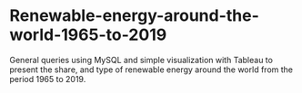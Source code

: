# Renewable-energy-around-the-world-1965-to-2019
General queries using MySQL and simple visualization with Tableau to present the share, and type of renewable energy around the world from the period 1965 to 2019.

